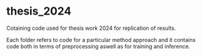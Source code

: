 # thesis_2024
Cotaining code used for thesis work 2024 for replication of results.

Each folder refers to code for a particular method approach and it contains code both in terms of preprocessing aswell as for training and inference.
